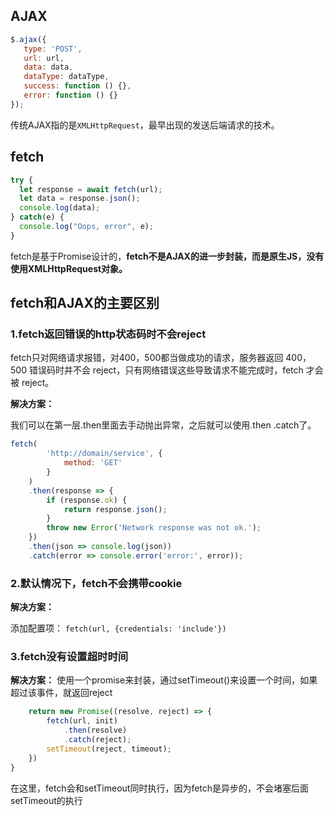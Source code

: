 ## AJAX

```javascript
$.ajax({
   type: 'POST',
   url: url,
   data: data,
   dataType: dataType,
   success: function () {},
   error: function () {}
});
```
传统AJAX指的是`XMLHttpRequest`，最早出现的发送后端请求的技术。


## fetch

```javascript
try {
  let response = await fetch(url);
  let data = response.json();
  console.log(data);
} catch(e) {
  console.log("Oops, error", e);
}
```

fetch是基于Promise设计的，**fetch不是AJAX的进一步封装，而是原生JS，没有使用XMLHttpRequest对象。**

## fetch和AJAX的主要区别
### 1.fetch返回错误的http状态码时不会reject
fetch只对网络请求报错，对400，500都当做成功的请求，服务器返回 400，500 错误码时并不会 reject，只有网络错误这些导致请求不能完成时，fetch 才会被 reject。

**解决方案：**

我们可以在第一层.then里面去手动抛出异常，之后就可以使用.then .catch了。

```javascript
fetch(
        'http://domain/service', {
            method: 'GET'
        }
    )
    .then(response => {
        if (response.ok) {
            return response.json();
        }
        throw new Error('Network response was not ok.');
    })
    .then(json => console.log(json))
    .catch(error => console.error('error:', error));
```

### 2.默认情况下，fetch不会携带cookie

**解决方案：**

添加配置项： `fetch(url, {credentials: 'include'})`


### 3.fetch没有设置超时时间
**解决方案：**
使用一个promise来封装，通过setTimeout()来设置一个时间，如果超过该事件，就返回reject

```javascript
    return new Promise((resolve, reject) => {
        fetch(url, init)
            .then(resolve)
            .catch(reject);
        setTimeout(reject, timeout);
    })
}
```

在这里，fetch会和setTimeout同时执行，因为fetch是异步的，不会堵塞后面setTimeout的执行